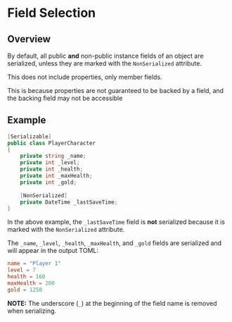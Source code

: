 # Field Selection

## Overview

By default, all public **and** non-public instance fields of an object are serialized, unless they are marked with the `NonSerialized` attribute.

This does not include properties, only member fields.

This is because properties are not guaranteed to be backed by a field, and the backing field may not be accessible

## Example

```csharp
[Serializable]
public class PlayerCharacter
{
    private string _name;
    private int _level;
    private int _health;
    private int _maxHealth;
    private int _gold;
    
    [NonSerialized]
    private DateTime _lastSaveTime;
}
```

In the above example, the `_lastSaveTime` field is **not** serialized because it is marked with the `NonSerialized` attribute.

The `_name`, `_level`, `_health`, `_maxHealth`, and `_gold` fields are serialized and will appear in the output TOML:

```toml
name = "Player 1"
level = 7
health = 160
maxHealth = 200
gold = 1250
```

**NOTE:** The underscore (`_`) at the beginning of the field name is removed when serializing.
